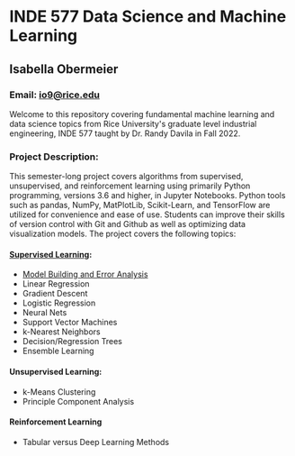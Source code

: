 # INDE 577 Data Science and Machine Learning
## Isabella Obermeier
### Email: io9@rice.edu

Welcome to this repository covering fundamental machine learning and data science topics from Rice University's graduate level industrial engineering, INDE 577 taught by Dr. Randy Davila in Fall 2022. 

### Project Description:
This semester-long project covers algorithms from supervised, unsupervised, and reinforcement learning using primarily Python programming, versions 3.6 and higher, in Jupyter Notebooks. Python tools such as pandas, NumPy, MatPlotLib, Scikit-Learn, and TensorFlow are utilized for convenience and ease of use. Students can improve their skills of version control with Git and Github as well as optimizing data visualization models. The project covers the following topics:

#### [Supervised Learning](main/Supervised-Learning):
- [Model Building and Error Analysis](main/Supervised-Learning/0-Model-Building-n-Error-Analysis)
- Linear Regression
- Gradient Descent
- Logistic Regression
- Neural Nets
- Support Vector Machines
- k-Nearest Neighbors
- Decision/Regression Trees
- Ensemble Learning

#### Unsupervised Learning:
- k-Means Clustering
- Principle Component Analysis

#### Reinforcement Learning
- Tabular versus Deep Learning Methods

